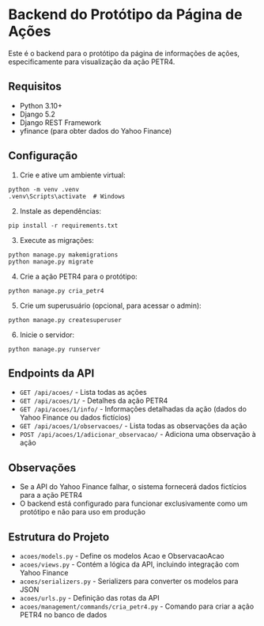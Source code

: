 # Backend do Protótipo da Página de Ações

Este é o backend para o protótipo da página de informações de ações, especificamente para visualização da ação PETR4.

## Requisitos

- Python 3.10+
- Django 5.2
- Django REST Framework
- yfinance (para obter dados do Yahoo Finance)

## Configuração

1. Crie e ative um ambiente virtual:

```
python -m venv .venv
.venv\Scripts\activate  # Windows
```

2. Instale as dependências:

```
pip install -r requirements.txt
```

3. Execute as migrações:

```
python manage.py makemigrations
python manage.py migrate
```

4. Crie a ação PETR4 para o protótipo:

```
python manage.py cria_petr4
```

5. Crie um superusuário (opcional, para acessar o admin):

```
python manage.py createsuperuser
```

6. Inicie o servidor:

```
python manage.py runserver
```

## Endpoints da API

- `GET /api/acoes/` - Lista todas as ações
- `GET /api/acoes/1/` - Detalhes da ação PETR4
- `GET /api/acoes/1/info/` - Informações detalhadas da ação (dados do Yahoo Finance ou dados fictícios)
- `GET /api/acoes/1/observacoes/` - Lista todas as observações da ação
- `POST /api/acoes/1/adicionar_observacao/` - Adiciona uma observação à ação

## Observações

- Se a API do Yahoo Finance falhar, o sistema fornecerá dados fictícios para a ação PETR4
- O backend está configurado para funcionar exclusivamente como um protótipo e não para uso em produção

## Estrutura do Projeto

- `acoes/models.py` - Define os modelos Acao e ObservacaoAcao
- `acoes/views.py` - Contém a lógica da API, incluindo integração com Yahoo Finance
- `acoes/serializers.py` - Serializers para converter os modelos para JSON
- `acoes/urls.py` - Definição das rotas da API
- `acoes/management/commands/cria_petr4.py` - Comando para criar a ação PETR4 no banco de dados 